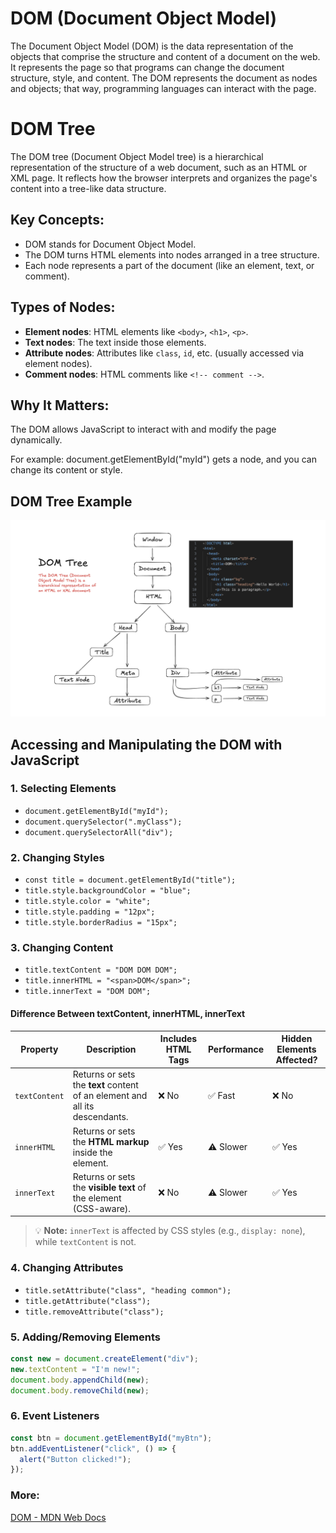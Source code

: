 # DOM (Document Object Model)

The Document Object Model (DOM) is the data representation of the objects that comprise the structure and content of a document on the web. It represents the page so that programs can change the document structure, style, and content. The DOM represents the document as nodes and objects; that way, programming languages can interact with the page.

# DOM Tree

The DOM tree (Document Object Model tree) is a hierarchical representation of the structure of a web document, such as an HTML or XML page. It reflects how the browser interprets and organizes the page's content into a tree-like data structure.

## Key Concepts:
- DOM stands for Document Object Model.
- The DOM turns HTML elements into nodes arranged in a tree structure.
- Each node represents a part of the document (like an element, text, or comment).

## Types of Nodes:
- **Element nodes**: HTML elements like `<body>`, `<h1>`, `<p>`.
- **Text nodes**: The text inside those elements.
- **Attribute nodes**: Attributes like `class`, `id`, etc. (usually accessed via element nodes).
- **Comment nodes**: HTML comments like `<!-- comment -->`.

## Why It Matters:
The DOM allows JavaScript to interact with and modify the page dynamically.

For example: document.getElementById("myId") gets a node, and you can change its content or style.

## DOM Tree Example
![DOM Tree](images/DOMTree.png)

## Accessing and Manipulating the DOM with JavaScript

### 1. Selecting Elements
- `document.getElementById("myId");`
- `document.querySelector(".myClass");`
- `document.querySelectorAll("div");` <!-- NodeList of all divs -->

### 2. Changing Styles
- `const title = document.getElementById("title");`
- `title.style.backgroundColor = "blue";`
- `title.style.color = "white";`
- `title.style.padding = "12px";`
- `title.style.borderRadius = "15px";`

### 3. Changing Content
- `title.textContent = "DOM DOM DOM";`
- `title.innerHTML = "<span>DOM</span>";`
- `title.innerText = "DOM DOM";` <!-- Only shows visibile text -->

#### Difference Between textContent, innerHTML, innerText

| Property      | Description                                                                 | Includes HTML Tags  | Performance  | Hidden Elements Affected? |
|---------------|-----------------------------------------------------------------------------|---------------------|--------------|---------------------------|
| `textContent` | Returns or sets the **text** content of an element and all its descendants. | ❌ No                | ✅ Fast       | ❌ No                    |
| `innerHTML`   | Returns or sets the **HTML markup** inside the element.                     | ✅ Yes               | ⚠️ Slower     | ✅ Yes                   |
| `innerText`   | Returns or sets the **visible text** of the element (CSS-aware).            | ❌ No                | ⚠️ Slower     | ✅ Yes                   |


> 💡 **Note:** `innerText` is affected by CSS styles (e.g., `display: none`), while `textContent` is not.

### 4. Changing Attributes
- `title.setAttribute("class", "heading common");`
- `title.getAttribute("class");`
- `title.removeAttribute("class");`

### 5. Adding/Removing Elements
```javascript
const new = document.createElement("div");
new.textContent = "I'm new!";
document.body.appendChild(new);
document.body.removeChild(new);
```

### 6. Event Listeners
```javascript
const btn = document.getElementById("myBtn");
btn.addEventListener("click", () => {
  alert("Button clicked!");
});
```


### More:
[DOM - MDN Web Docs](https://developer.mozilla.org/en-US/docs/Web/API/Document_Object_Model/Introduction)
